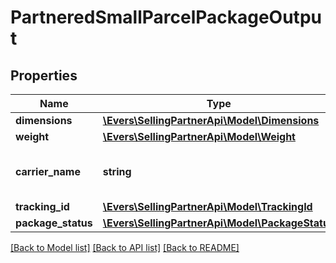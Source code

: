 # PartneredSmallParcelPackageOutput

## Properties
Name | Type | Description | Notes
------------ | ------------- | ------------- | -------------
**dimensions** | [**\Evers\SellingPartnerApi\Model\Dimensions**](Dimensions.md) |  | 
**weight** | [**\Evers\SellingPartnerApi\Model\Weight**](Weight.md) |  | 
**carrier_name** | **string** | The carrier specified with a previous call to putTransportDetails. | 
**tracking_id** | [**\Evers\SellingPartnerApi\Model\TrackingId**](TrackingId.md) |  | 
**package_status** | [**\Evers\SellingPartnerApi\Model\PackageStatus**](PackageStatus.md) |  | 

[[Back to Model list]](../README.md#documentation-for-models) [[Back to API list]](../README.md#documentation-for-api-endpoints) [[Back to README]](../README.md)


